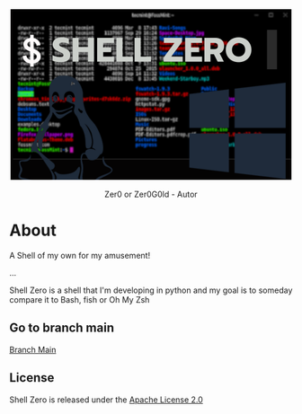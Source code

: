 <div align="center">
  <img src="src/$ SHELL ZERO.png" alt="Shell Zero">
  <p>Zer0 or Zer0G0ld - Autor</p>
</div>

# About
<p>A Shell of my own for my amusement!</p>
<p>...</p>
<p>Shell Zero is a shell that I'm developing in python and my goal is to someday compare it to Bash, fish or Oh My Zsh</p>

## Go to branch main
[Branch Main](https://github.com/Zer0G0ld/ShellZero/tree/main)
## License

Shell Zero is released under the [Apache License 2.0](https://github.com/Zer0G0ld/ShellZero/blob/main/LICENSE) 
